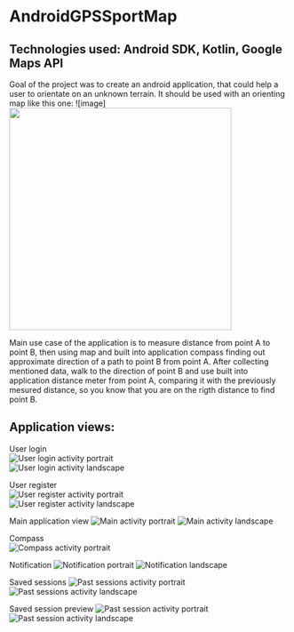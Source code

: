 # AndroidGPSSportMap

## Technologies used: Android SDK, Kotlin, Google Maps API

Goal of the project was to create an android application, that could help a user to orientate on an unknown terrain. It should be used with an orienting map like this one:
![image]<img src="https://user-images.githubusercontent.com/73603988/174054354-6dba4dac-2541-44ff-9cad-af87041d2de2.png" width="400">

Main use case of the application is to measure distance from point A to point B, then using map and built into application compass finding out approximate direction of a path to point B from point A. After collecting mentioned data, walk to the direction of point B and use built into application distance meter from point A, comparing it with the previously mesured distance, so you know that you are on the rigth distance to find point B. 

## Application views: 

User login  
![User login activity portrait](https://user-images.githubusercontent.com/73603988/174055955-1c9e3f12-5ee2-40e8-aa8b-a1aa34616555.jpg)  
![User login activity landscape](https://user-images.githubusercontent.com/73603988/174055973-2488938c-05fe-4b9e-a7f6-e6b398cdedf8.jpg)

User register  
![User register activity portrait](https://user-images.githubusercontent.com/73603988/174056013-21e32211-ec01-451d-bbd2-7fd7a771a7e3.jpg)  
![User register activity landscape](https://user-images.githubusercontent.com/73603988/174056024-c73ab755-7f7b-48ee-b14d-56f193917fe8.jpg)

Main application view
![Main activity portrait](https://user-images.githubusercontent.com/73603988/174056975-776b5f2a-edd9-44c7-88ee-5fa3edf9e327.jpg)
![Main activity landscape](https://user-images.githubusercontent.com/73603988/174056985-1a654fa2-b3e8-46ac-b117-15fc14f99c29.jpg)

Compass  
![Compass activity portrait](https://user-images.githubusercontent.com/73603988/174056132-b8b74710-565c-40d9-9e21-9525648ecf46.jpg)

Notification
![Notification portrait](https://user-images.githubusercontent.com/73603988/174057786-37db6e69-f64a-4ea2-97e1-bf7438eaad32.jpg)
![Notification landscape](https://user-images.githubusercontent.com/73603988/174057803-0694d3f6-d512-487b-8bdf-cb34f93e6b63.jpg)

Saved sessions
![Past sessions activity portrait](https://user-images.githubusercontent.com/73603988/174057907-73db194b-67a9-4e47-9233-4198f0c14192.jpg)
![Past sessions activity landscape](https://user-images.githubusercontent.com/73603988/174057925-e4b1b186-edab-49d8-b9c8-d1bd187b80e1.jpg)

Saved session preview
![Past session activity portrait](https://user-images.githubusercontent.com/73603988/174057956-2477586d-1446-48e1-b9cf-a17edf7dd369.jpg)
![Past session activity landscape](https://user-images.githubusercontent.com/73603988/174057965-b40c83a1-04a5-450c-b043-032abbe237d3.jpg)

